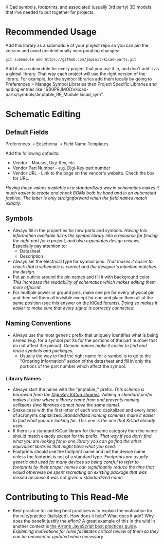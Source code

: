 KiCad symbols, footprints, and associated (usually 3rd party) 3D models that
I've needed to put together for projects.

# Recommended Usage

Add this library as a submodule of your project repo so you can pin the version
and avoid unintentionally incorporating changes:

```
git submodule add https://github.com/jmpinit/kicad-parts.git
```

Add it as a submodule for every project that you use it in, and don't add it as
a global library. That way each project will use the right version of the
library. For example, for the symbol libraries add them locally by going to
Preferences > Manage Symbol Libraries then Project Specific Libraries and adding
entries like "${KIPRJMOD}/kicad-parts/symbols/Jmptable_RF_Module.kicad_sym".

# Schematic Editing

## Default Fields

Preferences -> Eeschema -> Field Name Templates

Add the following defaults:

* Vendor - Mouser, Digi-Key, etc.
* Vendor Part Number - e.g. Digi-Key part number
* Vendor URL - Link to the page on the vendor's website. Check the box for URL.

_Having these values available in a standardized way in schematics makes it much
easier to create and check BOMs both by hand and in an automated fashion. The
latter is only straightforward when the field names match exactly._

## Symbols

* Always fill in the properties for new parts and symbols. _Having this
information available turns the symbol library into a resource for finding the
right part for a project, and also expediates design reviews._ Especially pay
attention to:
  - Datasheet
  - Description
* Always set the electrical type for symbol pins. _That makes it easier to check
that a schematic is correct and the designer's intention matches the design._
* Put an outline around the pin names and fill it with background color. _This
increases the readability of schematics which makes editing them more
efficient._
* For multiple power or ground pins, make one pin for every physical pin and
then set them all invisible except for one and place them all at the same
position (see this answer on [the KiCad forums](https://forum.kicad.info/t/can-a-single-schematic-pin-connect-to-multiple-footprint-pads/347/7)).
_Doing so makes it easier to make sure that every signal is correctly connected._

## Naming Conventions

* Always use the most generic prefix that uniquely identifies what is being
named (e.g. for a symbol put Xs for the portions of the part number that do not
affect the pinout). _Generic names make it easier to find and reuse symbols and
packages._
  - Usually the way to find the right name for a symbol is to go to the
  "Ordering Information" secion of the datasheet and fill in only the portions
  of the part number which affect the symbol.

### Library Names

* Always start the name with the "jmptable_" prefix. _This scheme is borrowed from
the [Digi-Key KiCad libraries](https://github.com/Digi-Key/digikey-kicad-library).
Adding a standard prefix makes it clear where a library came from and prevents
naming collisions (two libraries cannot have the same name)._
* Snake case with the first letter of each word capitalized and every letter
of acronyms capitalized. _Standardized naming schemes make it easier to find
what you are looking for. This one is the one that KiCad already uses._
* If there is a standard KiCad library for the same category then the name
should match exactly except for the prefix. _That way if you don't find what you
are looking for in one library you can go find the other equivalent libraries
that might have what you need._
* Footprints should use the footprint name and not the device name unless the
footprint is not of a standard type. _Footprints are usually generic and used
for many devices so being careful to refer to footprints by their proper names
can significantly reduce the time that would otherwise be spent recreating an
existing package that was missed because it was not given a standardized name._

# Contributing to This Read-Me

* Best practice for adding best practices is to explain the motivation for the
rule/practice (italisized). How does it help? What does it add? Why does the
benefit justify the effort? A great example of this in the wild in another
context is [the Airbnb JavaScript best practices guide](https://github.com/airbnb/javascript).
_Explaining motivations for rules facilitates critical review of them so they
can be removed or updated when necessary._

